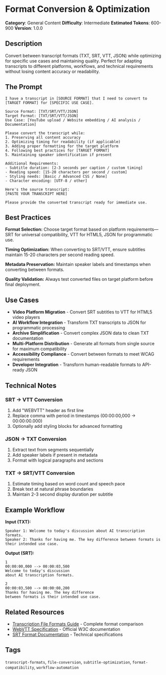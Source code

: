 # Format Conversion & Optimization

**Category**: General Content
**Difficulty**: Intermediate
**Estimated Tokens**: 600-900
**Version**: 1.0.0

## Description

Convert between transcript formats (TXT, SRT, VTT, JSON) while optimizing for specific use cases and maintaining quality. Perfect for adapting transcripts to different platforms, workflows, and technical requirements without losing content accuracy or readability.

## The Prompt

```text
I have a transcript in [SOURCE FORMAT] that I need to convert to [TARGET FORMAT] for [SPECIFIC USE CASE].

Source Format: [TXT/SRT/VTT/JSON]
Target Format: [TXT/SRT/VTT/JSON]
Use Case: [YouTube upload / Website embedding / AI analysis / Documentation]

Please convert the transcript while:
1. Preserving all content accuracy
2. Optimizing timing for readability (if applicable)
3. Adding proper formatting for the target platform
4. Following best practices for [TARGET FORMAT]
5. Maintaining speaker identification if present

Additional Requirements:
- Subtitle duration: [2-3 seconds per caption / custom timing]
- Reading speed: [15-20 characters per second / custom]
- Styling needs: [Basic / Advanced CSS / None]
- Character encoding: [UTF-8 / other]

Here's the source transcript:
[PASTE YOUR TRANSCRIPT HERE]

Please provide the converted transcript ready for immediate use.
```

## Best Practices

**Format Selection:** Choose target format based on platform requirements—SRT for universal compatibility, VTT for HTML5, JSON for programmatic use.

**Timing Optimization:** When converting to SRT/VTT, ensure subtitles maintain 15-20 characters per second reading speed.

**Metadata Preservation:** Maintain speaker labels and timestamps when converting between formats.

**Quality Validation:** Always test converted files on target platform before final deployment.

## Use Cases

- **Video Platform Migration** - Convert SRT subtitles to VTT for HTML5 video players
- **AI Workflow Integration** - Transform TXT transcripts to JSON for programmatic processing
- **Archive Simplification** - Convert complex JSON data to clean TXT documentation
- **Multi-Platform Distribution** - Generate all formats from single source for maximum compatibility
- **Accessibility Compliance** - Convert between formats to meet WCAG requirements
- **Developer Integration** - Transform human-readable formats to API-ready JSON

## Technical Notes

### SRT → VTT Conversion
1. Add "WEBVTT" header as first line
2. Replace comma with period in timestamps (00:00:00,000 → 00:00:00.000)
3. Optionally add styling blocks for advanced formatting

### JSON → TXT Conversion
1. Extract text from segments sequentially
2. Add speaker labels if present in metadata
3. Format with logical paragraphs and sections

### TXT → SRT/VTT Conversion
1. Estimate timing based on word count and speech pace
2. Break text at natural phrase boundaries
3. Maintain 2-3 second display duration per subtitle

## Example Workflow

**Input (TXT):**
```
Speaker 1: Welcome to today's discussion about AI transcription formats.
Speaker 2: Thanks for having me. The key difference between formats is their intended use case.
```

**Output (SRT):**
```
1
00:00:00,000 --> 00:00:03,500
Welcome to today's discussion
about AI transcription formats.

2
00:00:03,500 --> 00:00:08,200
Thanks for having me. The key difference
between formats is their intended use case.
```

## Related Resources

- [Transcription File Formats Guide](https://brasstranscripts.com/transcription-file-formats) - Complete format comparison
- [WebVTT Specification](https://www.w3.org/TR/webvtt1/) - Official W3C documentation
- [SRT Format Documentation](https://docs.fileformat.com/video/srt/) - Technical specifications

## Tags

`transcript-formats`, `file-conversion`, `subtitle-optimization`, `format-compatibility`, `workflow-automation`
